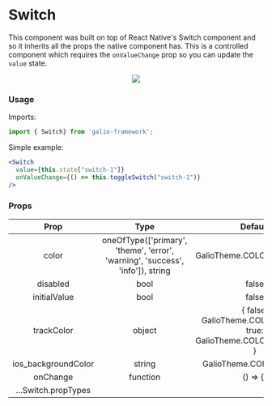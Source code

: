 # Switch
This component was built on top of React Native's Switch component and so it inherits all the props the native component has. This is a controlled component which requires the `onValueChange` prop so you can update the `value` state. 

<p align="center">
  <img src="https://i.imgur.com/0HX86f2.png" />
</p>

### Usage
Imports:
```js
import { Switch} from 'galio-framework';
```

Simple example:
```jsx
<Switch
  value={this.state["switch-1"]}
  onValueChange={() => this.toggleSwitch("switch-1")}
/>
```

### Props

|         Prop        |                                      Type                                      |                               Default                              | Description |
|:-------------------:|:------------------------------------------------------------------------------:|:------------------------------------------------------------------:|:-----------:|
|        color        | oneOfType(['primary', 'theme', 'error', 'warning', 'success', 'info']), string |                      GalioTheme.COLORS.PRIMARY                     |             |
|       disabled      |                                      bool                                      |                                false                               |             |
|     initialValue    |                                      bool                                      |                                false                               |             |
|      trackColor     |                                     object                                     | { false: GalioTheme.COLORS.GREY, true: GalioTheme.COLORS.PRIMARY } |             |
| ios_backgroundColor |                                     string                                     |                       GalioTheme.COLORS.GREY                       |             |
|    onChange    |                                    function                                    |                              () => {}                              |             |
| ...Switch.propTypes |                                                                                |                                                                    |             |
